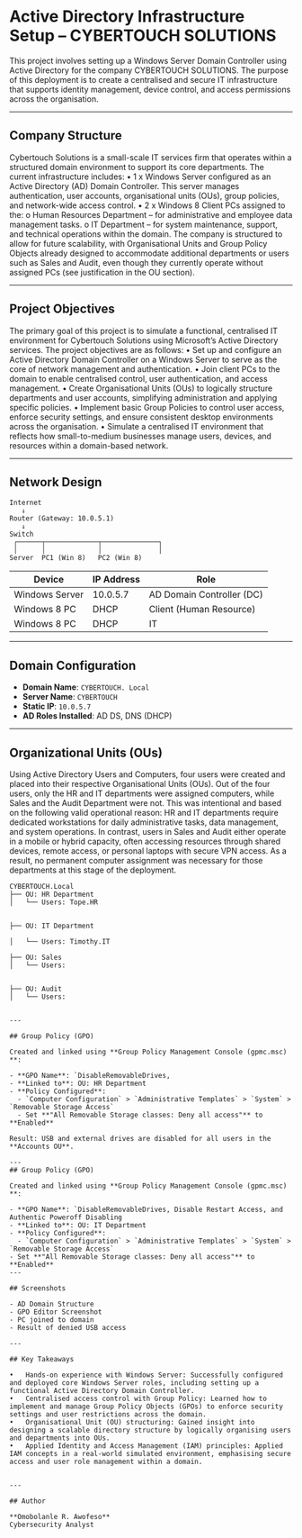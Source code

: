 
# Active Directory Infrastructure Setup – CYBERTOUCH SOLUTIONS

This project involves setting up a Windows Server Domain Controller using Active Directory for the company CYBERTOUCH SOLUTIONS.
The purpose of this deployment is to create a centralised and secure IT infrastructure that supports identity management, device control, and access permissions across the organisation.

---

## Company Structure

Cybertouch Solutions is a small-scale IT services firm that operates within a structured domain environment to support its core departments.
The current infrastructure includes:
• 1 x Windows Server configured as an Active Directory (AD) Domain Controller. This server manages authentication, user accounts, organisational units (OUs), group policies, and network-wide access control.
• 2 x Windows 8 Client PCs assigned to the:
o Human Resources Department – for administrative and employee data management tasks.
o IT Department – for system maintenance, support, and technical operations within the domain.
The company is structured to allow for future scalability, with Organisational Units and Group Policy Objects already designed to accommodate additional departments or users such as Sales and Audit, even though they currently operate without assigned PCs (see justification in the OU section).

---

## Project Objectives

The primary goal of this project is to simulate a functional, centralised IT environment for Cybertouch Solutions using Microsoft’s Active Directory services. The project objectives are as follows:
• Set up and configure an Active Directory Domain Controller on a Windows Server to serve as the core of network management and authentication.
• Join client PCs to the domain to enable centralised control, user authentication, and access management.
• Create Organisational Units (OUs) to logically structure departments and user accounts, simplifying administration and applying specific policies.
• Implement basic Group Policies to control user access, enforce security settings, and ensure consistent desktop environments across the organisation.
• Simulate a centralised IT environment that reflects how small-to-medium businesses manage users, devices, and resources within a domain-based network.


---

## Network Design

```
Internet
   ↓
Router (Gateway: 10.0.5.1)
   ↓
Switch
 ┌──────┬─────────────┬──────────────┐
 │      │             │              │
Server  PC1 (Win 8)   PC2 (Win 8)
```

| Device        | IP Address      | Role                        |
|---------------|----------------|-----------------------------|
| Windows Server| 10.0.5.7  | AD Domain Controller (DC)   |
| Windows 8 PC  | DHCP    | Client (Human Resource)           |
| Windows 8 PC | DHCP    | IT               |

---

## Domain Configuration


- **Domain Name**: `CYBERTOUCH. Local`
- **Server Name**: `CYBERTOUCH`
- **Static IP**: `10.0.5.7`
- **AD Roles Installed**: AD DS, DNS (DHCP)

---

## Organizational Units (OUs)

Using Active Directory Users and Computers, four users were created and placed into their respective Organisational Units (OUs). Out of the four users, only the HR and IT departments were assigned computers, while Sales and the Audit Department were not.
This was intentional and based on the following valid operational reason:
HR and IT departments require dedicated workstations for daily administrative tasks, data management, and system operations. In contrast, users in Sales and Audit either operate in a mobile or hybrid capacity, often accessing resources through shared devices, remote access, or personal laptops with secure VPN access. As a result, no permanent computer assignment was necessary for those departments at this stage of the deployment.


```
CYBERTOUCH.Local
├── OU: HR Department
│   └── Users: Tope.HR
    

├── OU: IT Department

│   └── Users: Timothy.IT

├── OU: Sales
│   └── Users: 


├── OU: Audit
│   └── Users: 


---

## Group Policy (GPO)

Created and linked using **Group Policy Management Console (gpmc.msc) **:

- **GPO Name**: `DisableRemovableDrives,
- **Linked to**: OU: HR Department
- **Policy Configured**:
  - `Computer Configuration` > `Administrative Templates` > `System` > `Removable Storage Access`
  - Set **"All Removable Storage classes: Deny all access"** to **Enabled**

Result: USB and external drives are disabled for all users in the **Accounts OU**.

---
## Group Policy (GPO)

Created and linked using **Group Policy Management Console (gpmc.msc) **:

- **GPO Name**: `DisableRemovableDrives, Disable Restart Access, and Authentic Poweroff Disabling
- **Linked to**: OU: IT Department
- **Policy Configured**:
  - `Computer Configuration` > `Administrative Templates` > `System` > `Removable Storage Access`
- Set **"All Removable Storage classes: Deny all access"** to **Enabled**
---

## Screenshots

- AD Domain Structure
- GPO Editor Screenshot
- PC joined to domain
- Result of denied USB access

---

## Key Takeaways

•	Hands-on experience with Windows Server: Successfully configured and deployed core Windows Server roles, including setting up a functional Active Directory Domain Controller.
•	Centralised access control with Group Policy: Learned how to implement and manage Group Policy Objects (GPOs) to enforce security settings and user restrictions across the domain.
•	Organisational Unit (OU) structuring: Gained insight into designing a scalable directory structure by logically organising users and departments into OUs.
•	Applied Identity and Access Management (IAM) principles: Applied IAM concepts in a real-world simulated environment, emphasising secure access and user role management within a domain.


---

## Author

**Omobolanle R. Awofeso**  
Cybersecurity Analyst  
